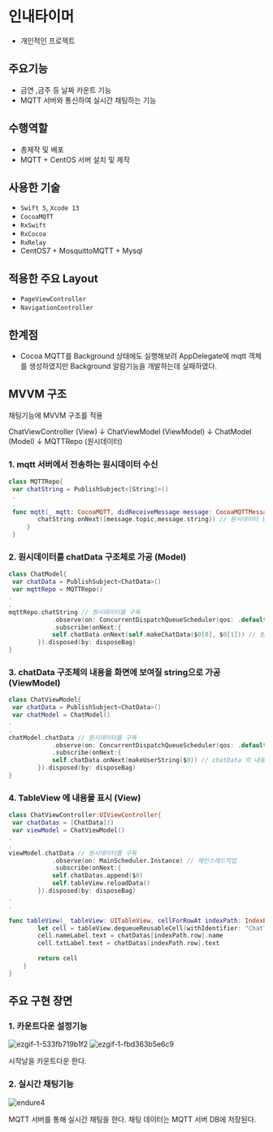 # 인내타이머
- 개인적인 프로젝트

## 주요기능

- 금연 ,금주 등 날짜 카운트 기능
- MQTT 서버와 통신하여 실시간 채팅하는 기능

## 수행역할
- 총제작 및 배포
- MQTT + CentOS 서버 설치 및 제작

## 사용한 기술
- `Swift 5`, `Xcode 13`
- `CocoaMQTT`
- `RxSwift`
- `RxCocoa`
- `RxRelay`
- CentOS7 + MosquittoMQTT + Mysql

 ## 적용한 주요 Layout
- `PageViewController`
- `NavigationController`

 ## 한계점
- Cocoa MQTT를 Background 상태에도 실행해보려 AppDelegate에 mqtt 객체를 생성하였지만 Background 알람기능을 개발하는데 실패하였다.  

## MVVM 구조
채팅기능에 MVVM 구조를 적용  

ChatViewController (View)
        ↓
  ChatViewModel (ViewModel)
        ↓
    ChatModel (Model)
        ↓
     MQTTRepo (원시데이터)  
       
### 1. mqtt 서버에서 전송하는 원시데이터 수신
``` swift
class MQTTRepo{
 var chatString = PublishSubject<[String]>()
 .
 . 
 func mqtt(_ mqtt: CocoaMQTT, didReceiveMessage message: CocoaMQTTMessage, id: UInt16) {
        chatString.onNext([message.topic,message.string]) // 원시데이터 방출
     }
 }
```
### 2. 원시데이터를 chatData 구조체로 가공 (Model)
``` swift
class ChatModel{
 var chatData = PublishSubject<ChatData>()
 var mqttRepo = MQTTRepo()
.
.
mqttRepo.chatString // 원시데이터를 구독
            .observe(on: ConcurrentDispatchQueueScheduler(qos: .default)) // 컨커런트 작업
            .subscribe(onNext:{
            self.chatData.onNext(self.makeChatData($0[0], $0[1])) // 원시데이터를 chatData 구조체로 가공하여 방출
        }).disposed(by: disposeBag)
}
```

### 3. chatData 구조체의 내용을 화면에 보여질 string으로 가공 (ViewModel)
``` swift
class ChatViewModel{
 var chatData = PublishSubject<ChatData>()
 var chatModel = ChatModel()
.
.
chatModel.chatData // 원시데이터를 구독
            .observe(on: ConcurrentDispatchQueueScheduler(qos: .default)) // 컨커런트 작업
            .subscribe(onNext:{
            self.chatData.onNext(makeUserString($0)) // chatData 의 내용을 유저에게 보여지는 string 으로 가공하여 방출
        }).disposed(by: disposeBag)
}

```
### 4. TableView 에 내용물 표시 (View)
``` swift
class ChatViewController:UIViewController{
 var chatDatas = [ChatData]()
 var viewModel = ChatViewModel()
.
.
viewModel.chatData // 원시데이터를 구독
            .observe(on: MainScheduler.Instance) // 메인스레드작업
            .subscribe(onNext:{
            self.chatDatas.append($0)
            self.tableView.reloadData()
        }).disposed(by: disposeBag)
.
.

func tableView(_ tableView: UITableView, cellForRowAt indexPath: IndexPath) -> UITableViewCell {
        let cell = tableView.dequeueReusableCell(withIdentifier: "ChatTableViewCell", for: indexPath) as! ChatTableViewCell
        cell.nameLabel.text = chatDatas[indexPath.row].name
        cell.txtLabel.text = chatDatas[indexPath.row].text
      
        return cell
    }
}

```


## 주요 구현 장면

### 1. 카운트다운 설정기능 
![ezgif-1-533fb719b1f2](https://user-images.githubusercontent.com/42457589/142845629-868fbcc7-0c99-4b85-a2aa-97c0d08707c5.gif)
![ezgif-1-fbd363b5e6c9](https://user-images.githubusercontent.com/42457589/142845693-7ff0b292-fed9-4f5a-968e-36f1cd566f84.gif)


시작날을 카운트다운 한다.


### 2. 실시간 채팅기능
![endure4](https://user-images.githubusercontent.com/42457589/143208926-4fad4b46-d6fc-4053-89f3-ee5a2c3f14b4.gif)

MQTT 서버를 통해 실시간 채팅을 한다. 채팅 데이터는 MQTT 서버 DB에 저장된다.


